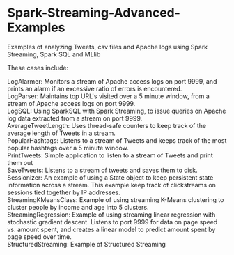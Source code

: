 # Spark-Streaming-Advanced-Examples
Examples of analyzing Tweets, csv files and Apache logs using Spark Streaming, Spark SQL and MLlib

These cases include:

LogAlarmer: Monitors a stream of Apache access logs on port 9999, and prints an alarm if an excessive ratio of errors is encountered.  
LogParser: Maintains top URL's visited over a 5 minute window, from a stream of Apache access logs on port 9999.  
LogSQL: Using SparkSQL with Spark Streaming, to issue queries on Apache log data extracted from a stream on port 9999.  
AverageTweetLength: Uses thread-safe counters to keep track of the average length of Tweets in a stream.  
PopularHashtags: Listens to a stream of Tweets and keeps track of the most popular hashtags over a 5 minute window.  
PrintTweets: Simple application to listen to a stream of Tweets and print them out  
SaveTweets: Listens to a stream of tweets and saves them to disk.  
Sessionizer: An example of using a State object to keep persistent state information across a stream. This example keep track of clickstreams on sessions tied together by IP addresses.  
StreamingKMeansClass: Example of using streaming K-Means clustering to cluster people by income and age into 5 clusters.  
StreamingRegression: Example of using streaming linear regression with stochastic gradient descent. Listens to port 9999 for data on page speed vs. amount spent, and creates a linear model to predict amount spent by page speed over time.  
StructuredStreaming: Example of Structured Streaming  
